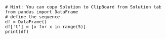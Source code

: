 <pre class="file" data-target="clipboard">
# Hint: You can copy Solution to ClipBoard from Solution tab in Step 7
from pandas import DataFrame
# define the sequence
df = DataFrame()
df['t'] = [x for x in range(5)]
print(df)
</pre>

